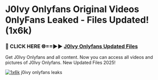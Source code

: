 # J0Ivy Onlyfans Original Videos 0nlyFans Leaked - Files Updated! (1x6k)

<h3>🔴 CLICK HERE 🌐==►► <a href="https://tinyurl.com/3hn5wdd3" rel="nofollow">J0Ivy Onlyfans Updated Files</a></h3>

Get J0Ivy Onlyfans and all content. Now you can access all videos and pictures of J0Ivy Onlyfans. New Updated Files 2025!

[![1x6k](https://i.imgur.com/4HnBqBT.gif)](https://tinyurl.com/3hn5wdd3)
j0ivy onlyfans leaks